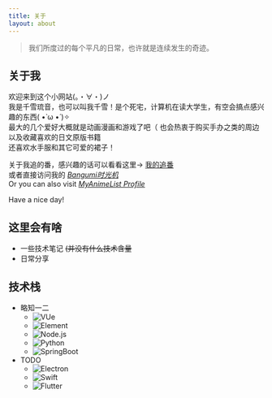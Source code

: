 ```yaml
---
title: 关于
layout: about
---
```

> 我们所度过的每个平凡的日常，也许就是连续发生的奇迹。

## 关于我
<div>欢迎来到这个小网站(。・∀・)ノ</div>
<div>我是千雪琉音，也可以叫我千雪！是个死宅，计算机在读大学生，有空会搞点感兴趣的东西( •̀ ω •́ )✧</div>
<div>最大的几个爱好大概就是动画漫画和游戏了吧（ 也会热衷于购买手办之类的周边以及收藏喜欢的日文原版书籍</div>
<div>还喜欢水手服和其它可爱的裙子！</div>

关于我追的番，感兴趣的话可以看看这里→ <a href="/bangumi">我的追番</a>  
或者直接访问我的 _[Bangumi时光机](https://bgm.tv/user/chiyukiruon)_  
Or you can also visit _[MyAnimeList Profile](https://myanimelist.net/profile/ChiyukiRuon)_

Have a nice day!

## 这里会有啥
* 一些技术笔记 ~~(并没有什么技术含量~~
* 日常分享

## 技术栈
* 略知一二
  * ![VUe](https://img.shields.io/badge/Vue-3EAF7C.svg)
  * ![Element](https://img.shields.io/badge/Element-409EFF.svg)
  * ![Node.js](https://img.shields.io/badge/Node.js-61954D.svg)
  * ![Python](https://img.shields.io/badge/Python-346F9D.svg)
  * ![SpringBoot](https://img.shields.io/badge/SpringBoot-77BC1F.svg)
* TODO
  * ![Electron](https://img.shields.io/badge/Electron-A2ECFB.svg)
  * ![Swift](https://img.shields.io/badge/Swift-EB8237.svg)
  * ![Flutter](https://img.shields.io/badge/Flutter-1389FD.svg)